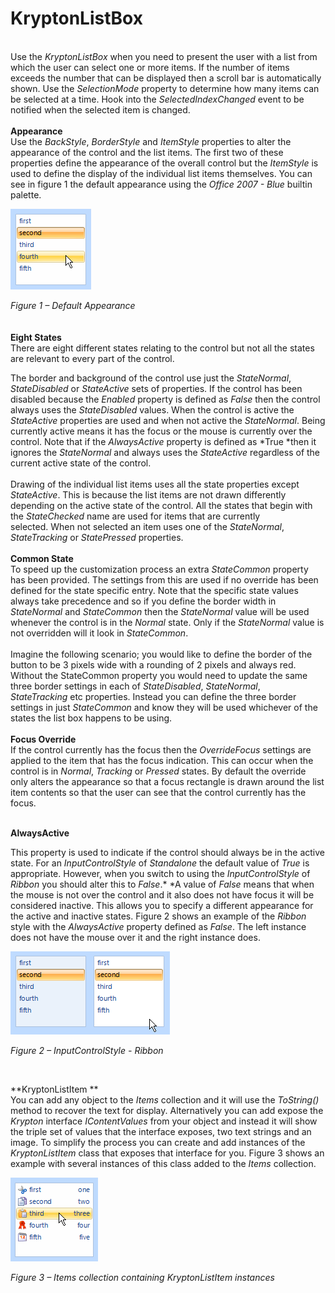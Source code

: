 # KryptonListBox  
   
Use the *KryptonListBox* when you need to present the user with a list from
which the user can select one or more items. If the number of items exceeds the
number that can be displayed then a scroll bar is automatically shown. Use the
*SelectionMode* property to determine how many items can be selected at a
time. Hook into the *SelectedIndexChanged* event to be notified when the
selected item is changed.  
   
**Appearance**  
Use the *BackStyle*, *BorderStyle* and *ItemStyle* properties to alter the
appearance of the control and the list items. The first two of these properties
define the appearance of the overall control but the *ItemStyle* is used to
define the display of the individual list items themselves. You can see in
figure 1 the default appearance using the *Office 2007 - Blue* builtin palette.  

![*Figure 1 – Default Appearance*](KryptonListBox1.png)

*Figure 1 – Default Appearance*  
   
   
**Eight States**  
There are eight different states relating to the control but not all the states
are relevant to every part of the control.

The border and background of the control use just the *StateNormal*,
*StateDisabled* or *StateActive* sets of properties. If the control has been
disabled because the *Enabled* property is defined as *False* then the control
always uses the *StateDisabled* values. When the control is active the
*StateActive* properties are used and when not active the *StateNormal*. Being
currently active means it has the focus or the mouse is currently over the
control. Note that if the *AlwaysActive* property is defined as *True *then it
ignores the *StateNormal* and always uses the *StateActive* regardless of the
current active state of the control.  
   
Drawing of the individual list items uses all the state properties except
*StateActive*. This is because the list items are not drawn differently
depending on the active state of the control. All the states that begin with the
*StateChecked* name are used for items that are currently selected. When not
selected an item uses one of the *StateNormal*, *StateTracking* or
*StatePressed* properties.   
   
**Common State**  
To speed up the customization process an extra *StateCommon* property has been
provided. The settings from this are used if no override has been defined for
the state specific entry. Note that the specific state values always take
precedence and so if you define the border width in *StateNormal* and
*StateCommon* then the *StateNormal* value will be used whenever the control is
in the *Normal* state. Only if the *StateNormal* value is not overridden will it
look in *StateCommon*.  
   
Imagine the following scenario; you would like to define the border of the
button to be 3 pixels wide with a rounding of 2 pixels and always red. Without
the StateCommon property you would need to update the same three border settings
in each of *StateDisabled*, *StateNormal*, *StateTracking* etc properties.
Instead you can define the three border settings in just *StateCommon* and know
they will be used whichever of the states the list box happens to be using.  
   
**Focus Override**  
If the control currently has the focus then the *OverrideFocus* settings are
applied to the item that has the focus indication. This can occur when the
control is in *Normal*, *Tracking* or *Pressed* states. By default the override
only alters the appearance so that a focus rectangle is drawn around the list
item contents so that the user can see that the control currently has the focus.  
 

**AlwaysActive**

This property is used to indicate if the control should always be in the active
state. For an *InputControlStyle* of *Standalone* the default value of *True* is
appropriate. However, when you switch to using the *InputControlStyle* of
*Ribbon* you should alter this to *False*.* *A value of *False* means that when
the mouse is not over the control and it also does not have focus it will be
considered inactive. This allows you to specify a different appearance for the
active and inactive states. Figure 2 shows an example of the *Ribbon* style with
the *AlwaysActive* property defined as *False*. The left instance does not have
the mouse over it and the right instance does.

![*Figure 2 – InputControlStyle - Ribbon*](KryptonListBox2.png)

*Figure 2 – InputControlStyle - Ribbon*

 

  
**KryptonListItem **  
You can add any object to the *Items* collection and it will use the
*ToString()* method to recover the text for display. Alternatively you can add
expose the *Krypton* interface *IContentValues* from your object and instead it
will show the triple set of values that the interface exposes, two text strings
and an image. To simplify the process you can create and add instances of the
*KryptonListItem* class that exposes that interface for you. Figure 3 shows an
example with several instances of this class added to the *Items* collection.

![*Figure 3 – Items collection containing KryptonListItem instances*](KryptonListBox3.png)

*Figure 3 – Items collection containing KryptonListItem instances*
